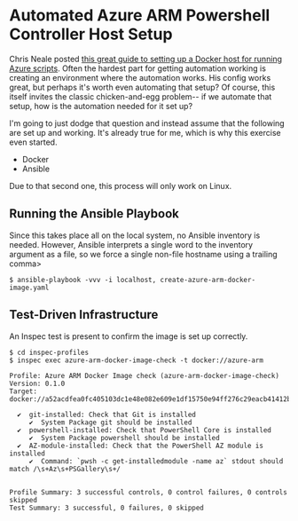 # Automated Azure ARM Powershell Controller Host Setup

Chris Neale posted [this great guide to setting up a Docker host for running Azure scripts](https://www.chrisneale.org/PowerShellAzModulesAndGitInDocker/). 
Often the hardest part for getting automation working is creating an environment where the automation works. His config works great, but perhaps it's worth
even automating that setup? Of course, this itself invites the classic chicken-and-egg problem-- if we automate that setup, how is the automation needed
for it set up?

I'm going to just dodge that question and instead assume that the following are set up and working. It's already true for me, which is why this exercise
even started.

* Docker
* Ansible

Due to that second one, this process will only work on Linux.

## Running the Ansible Playbook

Since this takes place all on the local system, no Ansible inventory is needed. However, Ansible interprets a single word to the inventory argument as a file, so we force a single non-file hostname using a trailing comma>

    $ ansible-playbook -vvv -i localhost, create-azure-arm-docker-image.yaml

## Test-Driven Infrastructure

An Inspec test is present to confirm the image is set up correctly.

```output
$ cd inspec-profiles
$ inspec exec azure-arm-docker-image-check -t docker://azure-arm

Profile: Azure ARM Docker Image check (azure-arm-docker-image-check)
Version: 0.1.0
Target:  docker://a52acdfea0fc405103dc1e48e082e609e1df15750e94ff276c29eacb41412b0b

  ✔  git-installed: Check that Git is installed
     ✔  System Package git should be installed
  ✔  powershell-installed: Check that PowerShell Core is installed
     ✔  System Package powershell should be installed
  ✔  AZ-module-installed: Check that the PowerShell AZ module is installed
     ✔  Command: `pwsh -c get-installedmodule -name az` stdout should match /\s+Az\s+PSGallery\s+/


Profile Summary: 3 successful controls, 0 control failures, 0 controls skipped
Test Summary: 3 successful, 0 failures, 0 skipped

```
